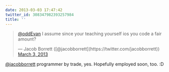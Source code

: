 ```yaml
---
date: 2013-03-03 17:47:42
twitter_id: 308347982393257984
title: ''
---
```


<blockquote class="twitter-tweet"><p lang="en" dir="ltr"><a href="https://twitter.com/oddEvan?ref_src=twsrc%5Etfw">@oddEvan</a> I assume since your teaching yourself ios you code a fair amount?</p>&mdash; Jacob Borrett ([@jacobborrett](https://twitter.com/jacobborrett)) <a href="https://twitter.com/jacobborrett/status/308347696828252160?ref_src=twsrc%5Etfw">March 3, 2013</a></blockquote>
<script async src="https://platform.twitter.com/widgets.js" charset="utf-8"></script>

[@jacobborrett](https://twitter.com/jacobborrett) programmer by trade, yes. Hopefully employed soon, too. :D
